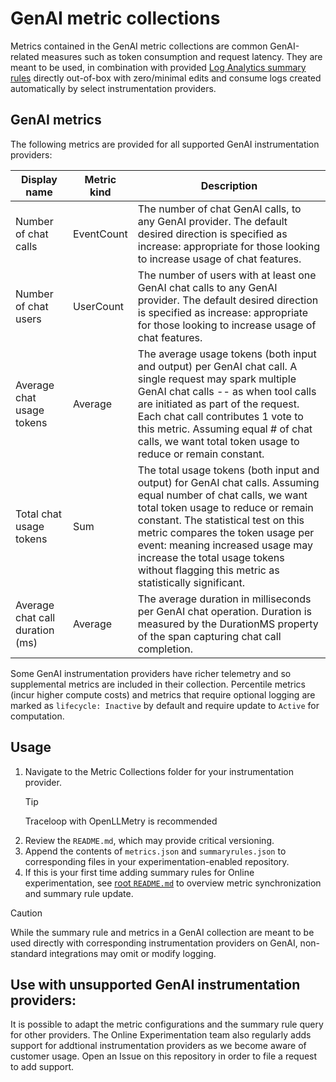# GenAI metric collections

Metrics contained in the GenAI metric collections are common GenAI-related measures such as token consumption and request latency. They are meant to be used, in combination with provided [Log Analytics summary rules](https://learn.microsoft.com/en-us/azure/azure-monitor/logs/summary-rules?tabs=api) directly out-of-box with zero/minimal edits and consume logs created automatically by select instrumentation providers.

## GenAI metrics

The following metrics are provided for all supported GenAI instrumentation providers:


| Display name | Metric kind | Description |
| ------- | ------- | ------ | 
| Number of chat calls | EventCount | The number of chat GenAI calls, to any GenAI provider. The default desired direction is specified as increase: appropriate for those looking to increase usage of chat features. |
| Number of chat users | UserCount | The number of users with at least one GenAI chat calls to any GenAI provider. The default desired direction is specified as increase: appropriate for those looking to increase usage of chat features. |
| Average chat usage tokens | Average | The average usage tokens (both input and output) per GenAI chat call. A single request may spark multiple GenAI chat calls -- as when tool calls are initiated as part of the request. Each chat call contributes 1 vote to this metric. Assuming equal # of chat calls, we want total token usage to reduce or remain constant. |
| Total chat usage tokens| Sum | The total usage tokens (both input and output) for GenAI chat calls. Assuming equal number of chat calls, we want total token usage to reduce or remain constant. The statistical test on this metric compares the token usage per event: meaning increased usage may increase the total usage tokens without flagging this metric as statistically significant. |
| Average chat call duration (ms) | Average | The average duration in milliseconds per GenAI chat operation. Duration is measured by the DurationMS property of the span capturing chat call completion. |

Some GenAI instrumentation providers have richer telemetry and so supplemental metrics are included in their collection. Percentile metrics (incur higher compute costs) and metrics that require optional logging are marked as `lifecycle: Inactive` by default and require update to `Active` for computation.

## Usage

1. Navigate to the Metric Collections folder for your instrumentation provider. 
     >[!Tip]
      > Traceloop with OpenLLMetry is recommended
1. Review the `README.md`, which may provide critical versioning.
1. Append the contents of `metrics.json` and `summaryrules.json` to corresponding files in your experimentation-enabled repository.
1. If this is your first time adding summary rules for Online experimentation, see [root `README.md`](../README.md) to overview metric synchronization and summary rule update.


>[!CAUTION]
> While the summary rule and metrics in a GenAI collection are meant to be used directly with corresponding instrumentation providers on GenAI, non-standard integrations may omit or modify logging.


## Use with unsupported GenAI instrumentation providers:
It is possible to adapt the metric configurations and the summary rule query for other providers. The Online Experimentation team also regularly adds support for addtional instrumentation providers as we become aware of customer usage. Open an Issue on this repository in order to file a request to add support.
